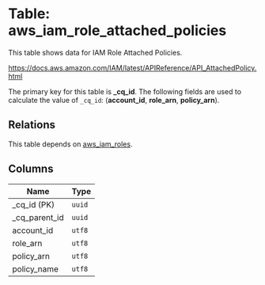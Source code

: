 # Table: aws_iam_role_attached_policies

This table shows data for IAM Role Attached Policies.

https://docs.aws.amazon.com/IAM/latest/APIReference/API_AttachedPolicy.html

The primary key for this table is **_cq_id**.
The following fields are used to calculate the value of `_cq_id`: (**account_id**, **role_arn**, **policy_arn**).
## Relations

This table depends on [aws_iam_roles](aws_iam_roles.md).

## Columns

| Name          | Type          |
| ------------- | ------------- |
|_cq_id (PK)|`uuid`|
|_cq_parent_id|`uuid`|
|account_id|`utf8`|
|role_arn|`utf8`|
|policy_arn|`utf8`|
|policy_name|`utf8`|